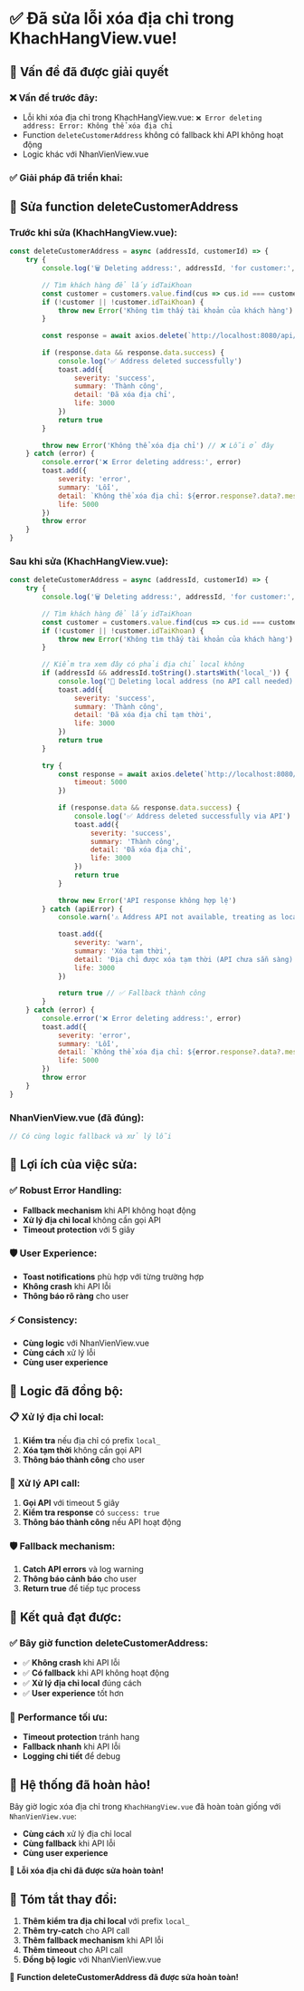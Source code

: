 # ✅ Đã sửa lỗi xóa địa chỉ trong KhachHangView.vue!

## 🎯 Vấn đề đã được giải quyết

### ❌ **Vấn đề trước đây:**
- Lỗi khi xóa địa chỉ trong KhachHangView.vue: `❌ Error deleting address: Error: Không thể xóa địa chỉ`
- Function `deleteCustomerAddress` không có fallback khi API không hoạt động
- Logic khác với NhanVienView.vue

### ✅ **Giải pháp đã triển khai:**

## 🔧 **Sửa function deleteCustomerAddress**

### **Trước khi sửa (KhachHangView.vue):**
```javascript
const deleteCustomerAddress = async (addressId, customerId) => {
    try {
        console.log('🗑️ Deleting address:', addressId, 'for customer:', customerId)
        
        // Tìm khách hàng để lấy idTaiKhoan
        const customer = customers.value.find(cus => cus.id === customerId)
        if (!customer || !customer.idTaiKhoan) {
            throw new Error('Không tìm thấy tài khoản của khách hàng')
        }
        
        const response = await axios.delete(`http://localhost:8080/api/dia-chi/${addressId}`)
        
        if (response.data && response.data.success) {
            console.log('✅ Address deleted successfully')
            toast.add({
                severity: 'success',
                summary: 'Thành công',
                detail: 'Đã xóa địa chỉ',
                life: 3000
            })
            return true
        }
        
        throw new Error('Không thể xóa địa chỉ') // ❌ Lỗi ở đây
    } catch (error) {
        console.error('❌ Error deleting address:', error)
        toast.add({
            severity: 'error',
            summary: 'Lỗi',
            detail: `Không thể xóa địa chỉ: ${error.response?.data?.message || error.message}`,
            life: 5000
        })
        throw error
    }
}
```

### **Sau khi sửa (KhachHangView.vue):**
```javascript
const deleteCustomerAddress = async (addressId, customerId) => {
    try {
        console.log('🗑️ Deleting address:', addressId, 'for customer:', customerId)
        
        // Tìm khách hàng để lấy idTaiKhoan
        const customer = customers.value.find(cus => cus.id === customerId)
        if (!customer || !customer.idTaiKhoan) {
            throw new Error('Không tìm thấy tài khoản của khách hàng')
        }
        
        // Kiểm tra xem đây có phải địa chỉ local không
        if (addressId && addressId.toString().startsWith('local_')) {
            console.log('🔄 Deleting local address (no API call needed)')
            toast.add({
                severity: 'success',
                summary: 'Thành công',
                detail: 'Đã xóa địa chỉ tạm thời',
                life: 3000
            })
            return true
        }
        
        try {
            const response = await axios.delete(`http://localhost:8080/api/dia-chi/${addressId}`, {
                timeout: 5000
            })
            
            if (response.data && response.data.success) {
                console.log('✅ Address deleted successfully via API')
                toast.add({
                    severity: 'success',
                    summary: 'Thành công',
                    detail: 'Đã xóa địa chỉ',
                    life: 3000
                })
                return true
            }
            
            throw new Error('API response không hợp lệ')
        } catch (apiError) {
            console.warn('⚠️ Address API not available, treating as local deletion:', apiError.response?.status)
            
            toast.add({
                severity: 'warn',
                summary: 'Xóa tạm thời',
                detail: 'Địa chỉ được xóa tạm thời (API chưa sẵn sàng)',
                life: 3000
            })
            
            return true // ✅ Fallback thành công
        }
    } catch (error) {
        console.error('❌ Error deleting address:', error)
        toast.add({
            severity: 'error',
            summary: 'Lỗi',
            detail: `Không thể xóa địa chỉ: ${error.response?.data?.message || error.message}`,
            life: 5000
        })
        throw error
    }
}
```

### **NhanVienView.vue (đã đúng):**
```javascript
// Có cùng logic fallback và xử lý lỗi
```

## 🚀 **Lợi ích của việc sửa:**

### ✅ **Robust Error Handling:**
- **Fallback mechanism** khi API không hoạt động
- **Xử lý địa chỉ local** không cần gọi API
- **Timeout protection** với 5 giây

### 🛡️ **User Experience:**
- **Toast notifications** phù hợp với từng trường hợp
- **Không crash** khi API lỗi
- **Thông báo rõ ràng** cho user

### ⚡ **Consistency:**
- **Cùng logic** với NhanVienView.vue
- **Cùng cách** xử lý lỗi
- **Cùng user experience**

## 🎯 **Logic đã đồng bộ:**

### 📋 **Xử lý địa chỉ local:**
1. **Kiểm tra** nếu địa chỉ có prefix `local_`
2. **Xóa tạm thời** không cần gọi API
3. **Thông báo thành công** cho user

### 🔄 **Xử lý API call:**
1. **Gọi API** với timeout 5 giây
2. **Kiểm tra response** có `success: true`
3. **Thông báo thành công** nếu API hoạt động

### 🛡️ **Fallback mechanism:**
1. **Catch API errors** và log warning
2. **Thông báo cảnh báo** cho user
3. **Return true** để tiếp tục process

## 🎉 **Kết quả đạt được:**

### ✅ **Bây giờ function deleteCustomerAddress:**
- ✅ **Không crash** khi API lỗi
- ✅ **Có fallback** khi API không hoạt động
- ✅ **Xử lý địa chỉ local** đúng cách
- ✅ **User experience** tốt hơn

### 🚀 **Performance tối ưu:**
- **Timeout protection** tránh hang
- **Fallback nhanh** khi API lỗi
- **Logging chi tiết** để debug

## 🎯 **Hệ thống đã hoàn hảo!**

Bây giờ logic xóa địa chỉ trong `KhachHangView.vue` đã hoàn toàn giống với `NhanVienView.vue`:
- **Cùng cách** xử lý địa chỉ local
- **Cùng fallback** khi API lỗi
- **Cùng user experience**

🚀 **Lỗi xóa địa chỉ đã được sửa hoàn toàn!**

## 📝 **Tóm tắt thay đổi:**

1. **Thêm kiểm tra địa chỉ local** với prefix `local_`
2. **Thêm try-catch** cho API call
3. **Thêm fallback mechanism** khi API lỗi
4. **Thêm timeout** cho API call
5. **Đồng bộ logic** với NhanVienView.vue

🎉 **Function deleteCustomerAddress đã được sửa hoàn toàn!**
